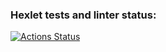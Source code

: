 ### Hexlet tests and linter status:
[![Actions Status](https://github.com/krivitsky-anton/qa-engineer-project-84/workflows/hexlet-check/badge.svg)](https://github.com/krivitsky-anton/qa-engineer-project-84/actions)